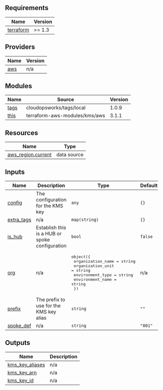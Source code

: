 ## Requirements

| Name | Version |
|------|---------|
| <a name="requirement_terraform"></a> [terraform](#requirement\_terraform) | >= 1.3 |

## Providers

| Name | Version |
|------|---------|
| <a name="provider_aws"></a> [aws](#provider\_aws) | n/a |

## Modules

| Name | Source | Version |
|------|--------|---------|
| <a name="module_tags"></a> [tags](#module\_tags) | cloudopsworks/tags/local | 1.0.9 |
| <a name="module_this"></a> [this](#module\_this) | terraform-aws-modules/kms/aws | 3.1.1 |

## Resources

| Name | Type |
|------|------|
| [aws_region.current](https://registry.terraform.io/providers/hashicorp/aws/latest/docs/data-sources/region) | data source |

## Inputs

| Name | Description | Type | Default | Required |
|------|-------------|------|---------|:--------:|
| <a name="input_config"></a> [config](#input\_config) | The configuration for the KMS key | `any` | `{}` | no |
| <a name="input_extra_tags"></a> [extra\_tags](#input\_extra\_tags) | n/a | `map(string)` | `{}` | no |
| <a name="input_is_hub"></a> [is\_hub](#input\_is\_hub) | Establish this is a HUB or spoke configuration | `bool` | `false` | no |
| <a name="input_org"></a> [org](#input\_org) | n/a | <pre>object({<br/>    organization_name = string<br/>    organization_unit = string<br/>    environment_type  = string<br/>    environment_name  = string<br/>  })</pre> | n/a | yes |
| <a name="input_prefix"></a> [prefix](#input\_prefix) | The prefix to use for the KMS key alias | `string` | `""` | no |
| <a name="input_spoke_def"></a> [spoke\_def](#input\_spoke\_def) | n/a | `string` | `"001"` | no |

## Outputs

| Name | Description |
|------|-------------|
| <a name="output_kms_key_aliases"></a> [kms\_key\_aliases](#output\_kms\_key\_aliases) | n/a |
| <a name="output_kms_key_arn"></a> [kms\_key\_arn](#output\_kms\_key\_arn) | n/a |
| <a name="output_kms_key_id"></a> [kms\_key\_id](#output\_kms\_key\_id) | n/a |
